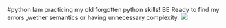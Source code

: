#python 
Iam practicing my old forgotten python skills!
BE Ready to find my errors ,wether semantics or having unnecessary complexity.
<img src="https://upload.wikimedia.org/wikipedia/commons/thumb/0/0a/Python.svg/1200px-Python.svg.png"></img>
